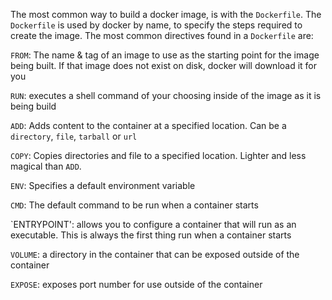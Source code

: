 The most common way to build a docker image, is with the `Dockerfile`. The `Dockerfile` is used by docker by name, to specify the steps required to create the image. The most common directives found in a `Dockerfile` are:

`FROM`: The name & tag of an image to use as the starting point for the image being built. If that image does not exist on disk, docker will download it for you

`RUN`: executes a shell command of your choosing inside of the image as it is being build

`ADD`: Adds content to the container at a specified location. Can be a `directory`, `file`, `tarball` or `url`

`COPY`: Copies directories and file to a specified location. Lighter and less magical than `ADD`.

`ENV`: Specifies a default environment variable

`CMD`: The default command to be run when a container starts

`ENTRYPOINT': allows you to configure a container that will run as an executable. This is always the first thing run when a container starts

`VOLUME`: a directory in the container that can be exposed outside of the container

`EXPOSE`: exposes port number for use outside of the container
